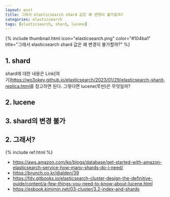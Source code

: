 ```yaml
---
layout: post
title: 그래서 elasticsearch shard 값은 왜 변경이 불가할까?
categories: elasticsearch
tags: [elasticsearch, shard, lucene]
---
```


{% 
include thumbnail.html 
icon="elasticsearch.png" 
color="#104ba1" 
title="그래서 elasticsearch shard 값은 왜 변경이 불가할까?" 
%}

## 1. shard
shard에 대한 내용은 Link[여기]<https://wo3okey.github.io/elasticsearch/2023/01/29/elasticsearch-shard-replica.html>를 참고하면 된다. 그렇다면 lucene(루씬)은 무엇일까?

## 2. lucene

## 3. shard의 변경 불가



## 2. 그래서?


{% include ref.html %}
* https://aws.amazon.com/ko/blogs/database/get-started-with-amazon-elasticsearch-service-how-many-shards-do-i-need/
* https://brunch.co.kr/@alden/39
* https://fdv.gitbooks.io/elasticsearch-cluster-design-the-definitive-guide/content/a-few-things-you-need-to-know-about-lucene.html
* https://esbook.kimjmin.net/03-cluster/3.2-index-and-shards